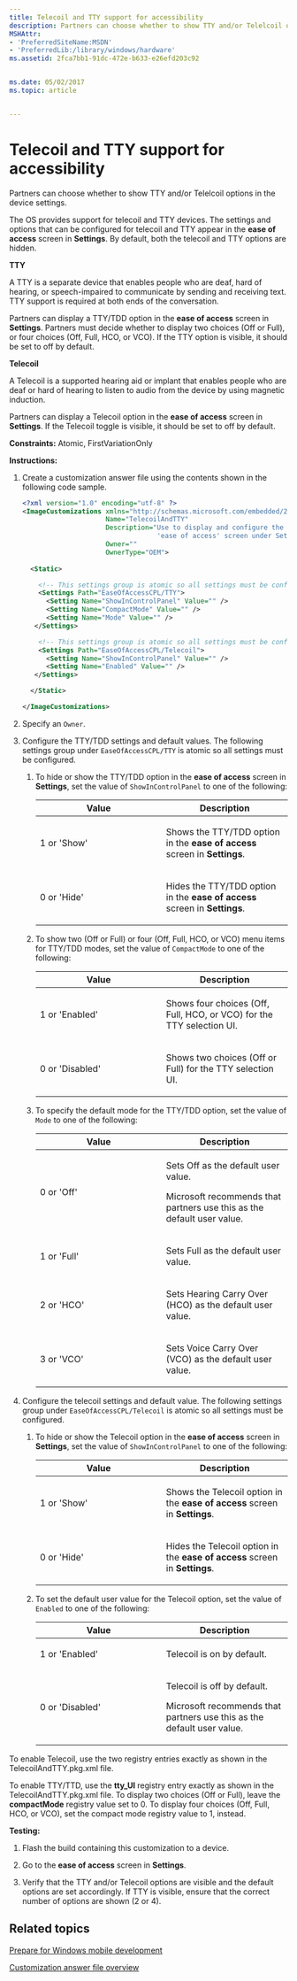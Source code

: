 ```yaml
---
title: Telecoil and TTY support for accessibility
description: Partners can choose whether to show TTY and/or Telelcoil options in the device settings.
MSHAttr:
- 'PreferredSiteName:MSDN'
- 'PreferredLib:/library/windows/hardware'
ms.assetid: 2fca7bb1-91dc-472e-b633-e26efd203c92


ms.date: 05/02/2017
ms.topic: article


---
```


# Telecoil and TTY support for accessibility


Partners can choose whether to show TTY and/or Telelcoil options in the device settings.

The OS provides support for telecoil and TTY devices. The settings and options that can be configured for telecoil and TTY appear in the **ease of access** screen in **Settings**. By default, both the telecoil and TTY options are hidden.

**TTY**

A TTY is a separate device that enables people who are deaf, hard of hearing, or speech-impaired to communicate by sending and receiving text. TTY support is required at both ends of the conversation.

Partners can display a TTY/TDD option in the **ease of access** screen in **Settings**. Partners must decide whether to display two choices (Off or Full), or four choices (Off, Full, HCO, or VCO). If the TTY option is visible, it should be set to off by default.

**Telecoil**

A Telecoil is a supported hearing aid or implant that enables people who are deaf or hard of hearing to listen to audio from the device by using magnetic induction.

Partners can display a Telecoil option in the **ease of access** screen in **Settings**. If the Telecoil toggle is visible, it should be set to off by default.

<a href="" id="constraints---atomic--firstvariationonly"></a>**Constraints:** Atomic, FirstVariationOnly  

<a href="" id="instructions-"></a>**Instructions:**  
1.  Create a customization answer file using the contents shown in the following code sample.

    ```XML
    <?xml version="1.0" encoding="utf-8" ?>  
    <ImageCustomizations xmlns="http://schemas.microsoft.com/embedded/2004/10/ImageUpdate"  
                         Name="TelecoilAndTTY"  
                         Description="Use to display and configure the options for Telecoil and TTY/TDD option in the 
                                      'ease of access' screen under Settings."  
                         Owner=""  
                         OwnerType="OEM"> 
      
      <Static>  

        <!-- This settings group is atomic so all settings must be configured -->
        <Settings Path="EaseOfAccessCPL/TTY">  
          <Setting Name="ShowInControlPanel" Value="" />    
          <Setting Name="CompactMode" Value="" /> 
          <Setting Name="Mode" Value="" /> 
       </Settings>  

        <!-- This settings group is atomic so all settings must be configured -->
        <Settings Path="EaseOfAccessCPL/Telecoil">  
          <Setting Name="ShowInControlPanel" Value="" />    
          <Setting Name="Enabled" Value="" /> 
       </Settings>  

      </Static>

    </ImageCustomizations>
    ```

2.  Specify an `Owner`.

3.  Configure the TTY/TDD settings and default values. The following settings group under `EaseOfAccessCPL/TTY` is atomic so all settings must be configured.

    1.  To hide or show the TTY/TDD option in the **ease of access** screen in **Settings**, set the value of `ShowInControlPanel` to one of the following:

        <table>
        <colgroup>
        <col width="50%" />
        <col width="50%" />
        </colgroup>
        <thead>
        <tr class="header">
        <th>Value</th>
        <th>Description</th>
        </tr>
        </thead>
        <tbody>
        <tr class="odd">
        <td><p>1 or 'Show'</p></td>
        <td><p>Shows the TTY/TDD option in the <strong>ease of access</strong> screen in <strong>Settings</strong>.</p></td>
        </tr>
        <tr class="even">
        <td><p>0 or 'Hide'</p></td>
        <td><p>Hides the TTY/TDD option in the <strong>ease of access</strong> screen in <strong>Settings</strong>.</p></td>
        </tr>
        </tbody>
        </table>

         

    2.  To show two (Off or Full) or four (Off, Full, HCO, or VCO) menu items for TTY/TDD modes, set the value of `CompactMode` to one of the following:

        <table>
        <colgroup>
        <col width="50%" />
        <col width="50%" />
        </colgroup>
        <thead>
        <tr class="header">
        <th>Value</th>
        <th>Description</th>
        </tr>
        </thead>
        <tbody>
        <tr class="odd">
        <td><p>1 or 'Enabled'</p></td>
        <td><p>Shows four choices (Off, Full, HCO, or VCO) for the TTY selection UI.</p></td>
        </tr>
        <tr class="even">
        <td><p>0 or 'Disabled'</p></td>
        <td><p>Shows two choices (Off or Full) for the TTY selection UI.</p></td>
        </tr>
        </tbody>
        </table>

         

    3.  To specify the default mode for the TTY/TDD option, set the value of `Mode` to one of the following:

        <table>
        <colgroup>
        <col width="50%" />
        <col width="50%" />
        </colgroup>
        <thead>
        <tr class="header">
        <th>Value</th>
        <th>Description</th>
        </tr>
        </thead>
        <tbody>
        <tr class="odd">
        <td><p>0 or 'Off'</p></td>
        <td><p>Sets Off as the default user value.</p>
        <p>Microsoft recommends that partners use this as the default user value.</p></td>
        </tr>
        <tr class="even">
        <td><p>1 or 'Full'</p></td>
        <td><p>Sets Full as the default user value.</p></td>
        </tr>
        <tr class="odd">
        <td><p>2 or 'HCO'</p></td>
        <td><p>Sets Hearing Carry Over (HCO) as the default user value.</p></td>
        </tr>
        <tr class="even">
        <td><p>3 or 'VCO'</p></td>
        <td><p>Sets Voice Carry Over (VCO) as the default user value.</p></td>
        </tr>
        </tbody>
        </table>

         

4.  Configure the telecoil settings and default value. The following settings group under `EaseOfAccessCPL/Telecoil` is atomic so all settings must be configured.

    1.  To hide or show the Telecoil option in the **ease of access** screen in **Settings**, set the value of `ShowInControlPanel` to one of the following:

        <table>
        <colgroup>
        <col width="50%" />
        <col width="50%" />
        </colgroup>
        <thead>
        <tr class="header">
        <th>Value</th>
        <th>Description</th>
        </tr>
        </thead>
        <tbody>
        <tr class="odd">
        <td><p>1 or 'Show'</p></td>
        <td><p>Shows the Telecoil option in the <strong>ease of access</strong> screen in <strong>Settings</strong>.</p></td>
        </tr>
        <tr class="even">
        <td><p>0 or 'Hide'</p></td>
        <td><p>Hides the Telecoil option in the <strong>ease of access</strong> screen in <strong>Settings</strong>.</p></td>
        </tr>
        </tbody>
        </table>

         

    2.  To set the default user value for the Telecoil option, set the value of `Enabled` to one of the following:

        <table>
        <colgroup>
        <col width="50%" />
        <col width="50%" />
        </colgroup>
        <thead>
        <tr class="header">
        <th>Value</th>
        <th>Description</th>
        </tr>
        </thead>
        <tbody>
        <tr class="odd">
        <td><p>1 or 'Enabled'</p></td>
        <td><p>Telecoil is on by default.</p></td>
        </tr>
        <tr class="even">
        <td><p>0 or 'Disabled'</p></td>
        <td><p>Telecoil is off by default.</p>
        <p>Microsoft recommends that partners use this as the default user value.</p></td>
        </tr>
        </tbody>
        </table>

         

To enable Telecoil, use the two registry entries exactly as shown in the TelecoilAndTTY.pkg.xml file.

To enable TTY/TTD, use the **tty\_UI** registry entry exactly as shown in the TelecoilAndTTY.pkg.xml file. To display two choices (Off or Full), leave the **compactMode** registry value set to 0. To display four choices (Off, Full, HCO, or VCO), set the compact mode registry value to 1, instead.

<a href="" id="testing-"></a>**Testing:**  
1.  Flash the build containing this customization to a device.

2.  Go to the **ease of access** screen in **Settings**.

3.  Verify that the TTY and/or Telecoil options are visible and the default options are set accordingly. If TTY is visible, ensure that the correct number of options are shown (2 or 4).

## Related topics

[Prepare for Windows mobile development](https://docs.microsoft.com/en-us/windows-hardware/manufacture/mobile/preparing-for-windows-mobile-development)

[Customization answer file overview](https://docs.microsoft.com/en-us/windows-hardware/customize/mobile/mcsf/customization-answer-file)
